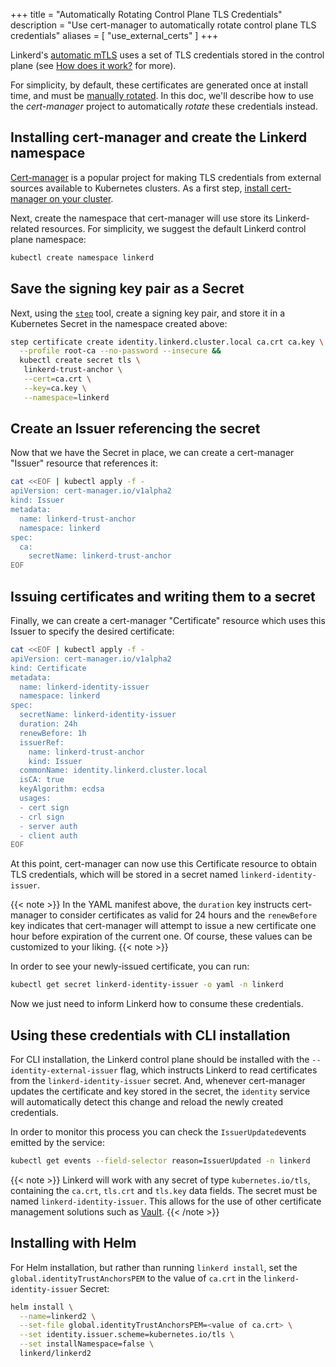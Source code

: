 +++
title = "Automatically Rotating Control Plane TLS Credentials"
description = "Use cert-manager to automatically rotate control plane TLS credentials"
aliases = [ "use_external_certs" ]
+++

Linkerd's [automatic mTLS](/2/features/automatic-mtls/) uses a set of TLS
credentials stored in the control plane (see [How does it
work?](/2/features/automatic-mtls/#how-does-it-work) for more).

For simplicity, by default, these certificates are generated once at install
time, and must be [manually
rotated](/2/manually-rotating-control-plane-tls-credentials). In this doc,
we'll describe how to use the *cert-manager* project to automatically *rotate*
these credentials instead.

## Installing cert-manager and create the Linkerd namespace

[Cert-manager](https://github.com/jetstack/cert-manager) is a popular project
for making TLS credentials from external sources available to Kubernetes
clusters. As a first step, [install cert-manager on your
cluster](https://docs.cert-manager.io/en/latest/getting-started/install/kubernetes.html).

Next, create the namespace that cert-manager will use store its Linkerd-related
resources. For simplicity, we suggest the default Linkerd control plane
namespace:

```bash
kubectl create namespace linkerd
```

## Save the signing key pair as a Secret

Next, using the [`step`](https://smallstep.com/cli/) tool, create a signing key
pair, and store it in a Kubernetes Secret in the namespace created above:

```bash
step certificate create identity.linkerd.cluster.local ca.crt ca.key \
  --profile root-ca --no-password --insecure &&
  kubectl create secret tls \
   linkerd-trust-anchor \
   --cert=ca.crt \
   --key=ca.key \
   --namespace=linkerd
```

## Create an Issuer referencing the secret

Now that we have the Secret in place, we can create a cert-manager "Issuer"
resource that references it:

```bash
cat <<EOF | kubectl apply -f -
apiVersion: cert-manager.io/v1alpha2
kind: Issuer
metadata:
  name: linkerd-trust-anchor
  namespace: linkerd
spec:
  ca:
    secretName: linkerd-trust-anchor
EOF
```

## Issuing certificates and writing them to a secret

Finally, we can create a cert-manager "Certificate" resource which uses this
Issuer to specify the desired certificate:

```bash
cat <<EOF | kubectl apply -f -
apiVersion: cert-manager.io/v1alpha2
kind: Certificate
metadata:
  name: linkerd-identity-issuer
  namespace: linkerd
spec:
  secretName: linkerd-identity-issuer
  duration: 24h
  renewBefore: 1h
  issuerRef:
    name: linkerd-trust-anchor
    kind: Issuer
  commonName: identity.linkerd.cluster.local
  isCA: true
  keyAlgorithm: ecdsa
  usages:
  - cert sign
  - crl sign
  - server auth
  - client auth
EOF
```

At this point, cert-manager can now use this Certificate resource to obtain TLS
credentials, which will be stored in a secret named `linkerd-identity-issuer`.

{{< note >}}
In the YAML manifest above, the `duration` key instructs cert-manager to
consider certificates as valid for 24 hours and the `renewBefore` key indicates
that cert-manager will attempt to issue a new certificate one hour before
expiration of the current one. Of course, these values can be customized to
your liking.
{{< note >}}

In order to see your newly-issued certificate, you can run:

```bash
kubectl get secret linkerd-identity-issuer -o yaml -n linkerd
```

Now we just need to inform Linkerd how to consume these credentials.

## Using these credentials with CLI installation

For CLI installation, the Linkerd control plane should be installed with the
`--identity-external-issuer` flag, which instructs Linkerd to read certificates
from the `linkerd-identity-issuer` secret. And, whenever cert-manager updates
the certificate and key stored in the secret, the `identity` service will
automatically detect this change and reload the newly created credentials.

In order to monitor this process you can check the `IssuerUpdated`events
emitted by the service:

```bash
kubectl get events --field-selector reason=IssuerUpdated -n linkerd
```

{{< note >}}
Linkerd will work with any secret of type `kubernetes.io/tls`, containing
the `ca.crt`, `tls.crt` and `tls.key` data fields. The secret must be named
`linkerd-identity-issuer`. This allows for the use of other certificate
management solutions such as [Vault](https://www.vaultproject.io).
{{< /note >}}

## Installing with Helm

For Helm installation, but rather than running `linkerd install`, set the
`global.identityTrustAnchorsPEM` to the value of `ca.crt` in the
`linkerd-identity-issuer` Secret:

```bash
helm install \
  --name=linkerd2 \
  --set-file global.identityTrustAnchorsPEM=<value of ca.crt> \
  --set identity.issuer.scheme=kubernetes.io/tls \
  --set installNamespace=false \
  linkerd/linkerd2
```
